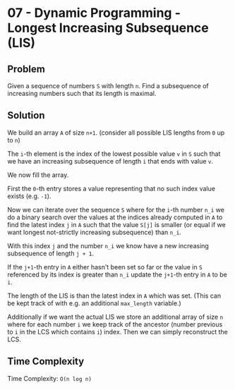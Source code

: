 # 07 - Dynamic Programming - Longest Increasing Subsequence (LIS)

## Problem
Given a sequence of numbers `S` with length `n`. Find a subsequence of increasing numbers such that its length is maximal.

## Solution
We build an array `A` of size `n+1`. (consider all possible LIS lengths from `0` up to `n`)

The `i`-th element is the index of the lowest possible value `v` in `S` such that we have an increasing subsequence of length `i`
that ends with value `v`.

We now fill the array.

First the `0`-th entry stores a value representing that no such index value exists (e.g. `-1`).

Now we can iterate over the sequence `S` where for the `i`-th number `n_i` we do a binary search over the values at the indices already computed in `A`
to find the latest index `j` in `A` such that the value `S[j]` is smaller (or equal if we want longest not-strictly increasing subsequence) than
`n_i`.

With this index `j` and the number `n_i` we know have a new increasing subsequence of length `j + 1`.

If the `j+1`-th entry in `A` either hasn't been set so far or the value in `S` referenced by its index is greater than `n_i` update the `j+1`-th entry in `A` to be `i`.

The length of the LIS is than the latest index in `A` which was set. (This can be kept track of with e.g. an additional `max_length` variable.)

Additionally if we want the actual LIS we store an additional array of size `n` where for each number `i` we keep track of the ancestor (number previous to `i` in the LCS which contains `i`) index. Then we can simply reconstruct the LCS.

## Time Complexity
Time Complexity: `O(n log n)`